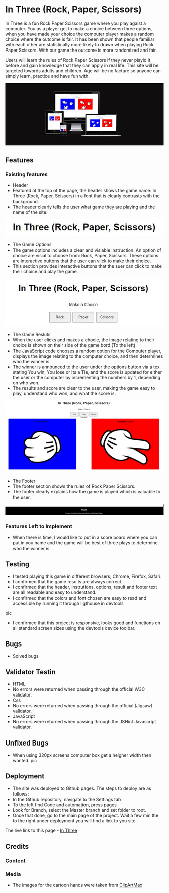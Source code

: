 # In Three (Rock, Paper, Scissors)

In Three is a fun Rock Paper Scissors game where you play agaist a computer. You as a player get to make a choice between three options, when you have made your choice the computer player makes a random choice where the outcome is fair. It has been shown that people familiar with each other are statistically more likely to drawn when playing Rock Paper Scissors. With our game the outcome is more randomized and fair.

Users will learn the rules of Rock Paper Scissors if they never playid it before and gain knowledge that they can apply in real life. This site will be targeted towords adults and children. Age will be no facture so anyone can simply learn, practice and have fun with.

![Website in diffrent browsers](assets/images/helhetsbild.JPG)

## Features

### Existing features

* Header
 * Featured at the top of the page, the header shows the game name: In Three (Rock, Paper, Scissors) in a font that is clearly contrasts with the background.
 * The header clearly tells the user what game they are playing and the name of the site.

 ![Site header](header.JPG)

* The Game Options
 * The game options includes a clear and visiable instruction. An option of choice are visial to choose from: Rock, Paper, Scissors. These options are interactive buttons that the user can vlick to make their choice.
 * This section provides interactive buttons that the suer can click to make their choice and play the game.

 ![Make a choices](assets/images/Gamefetuers.JPG)

* The Game Resluts
 * When the user clicks and makes a chocie, the image relating to their choice is shown on their side of the game bord (To the left).
 * The JavaScript code chooses a random option for the Computer player, displays the image relating to the computer choice, and then determines who the winner is.
 * The winner is announced to the user under the options button via a tex stating You win, You lose or Its a Tie, and the score is updated for either the user or the computer by incrementing the numbers by 1, depending on who won.
 * The results and score are clear to the user, making the game easy to play, understand who won, and what the score is.

 ![Game results](assets/images/gamerules.JPG)

 * The Footer 
  * The footer section shows the rules of Rock Paper Scissors.
  * The footer clearly explains how the game is played which is valuable to the user.

  ![Footer](footer.JPG)

### Features Left to Implement

* When there is time, I would like to put in a score board where you can put in you name and the game will be best of three plays to determine who the winner is.

## Testing 

* I tested playing this game in different browsers; Chrome, Firefox, Safari.
* I confirmed that the game results are always correct.
* I confirmed that the header, instrutions, options, result and footer text are all readable and easy to understand.
* I confirmed that the colors and font chosen are easy to read and accessible by running it through ligthouse in devtools

pic

* I confirmed that this project is responsive, looks good and functions on all standard screen sizes using the devtools device toolbar.

## Bugs

* Solved bugs


## Validator Testin

* HTML
 * No errors were returned when passing through the official W3C validator.
* Css
 * No errors were returned when passing through the official (Jigsaw) validator.
* JavaScript
 * No errors were returned when passing through the JSHint Javascript validator.

 ## Unfixed Bugs 

 * When using 320px screens computer box get a heigher width then wanted.
 pic

 ## Deployment 

 * The site was deployed to Github pages. The steps to deploy are as follows:
  * In the Github repository, navigate to the Settings tab
  * To the left find Code and automation, press pages
  * Look for Branch, select the Master branch and set folder to root.
  * Once that done, go to the main page of the project. Wait a few min the to the right under deployment you will find a link to you site.

  The live link to this page - [In Three](https://maadajibao.github.io/Project-2-In-Three/)

## Credits

### Content

### Media

* The images for the cartoon hands were taken from [ClipArtMax](https://www.clipartmax.com/middle/m2i8i8G6H7K9Z5H7_rock-paper-scissors-clipart-rock-paper-scissors-clip-art/)

 


